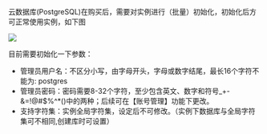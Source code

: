 云数据库(PostgreSQL)在购买后，需要对实例进行（批量）初始化，初始化后方可正常使用实例，如下图

![](https://main.qcloudimg.com/raw/c9db4f678f753fe454e137b8c60fc4a3.png)

目前需要初始化一下参数：
- 	管理员用户名：不区分小写，由字母开头，字母或数字结尾，最长16个字符不能为: postgres
- 	管理员密码：密码需要8-32个字符，至少包含英文、数字和符号_+-&=!@#$%^*()中的两种；后续可在【账号管理】功能下更改。
- 	支持字符集：实例全局字符集，设定后不可修改。（实例下数据库与全局字符集可不相同,创建库时可设置）
